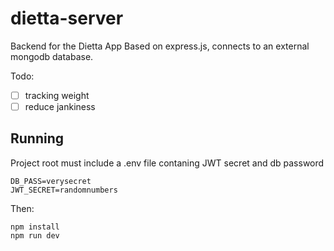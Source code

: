 # dietta-server
Backend for the Dietta App
Based on express.js, connects to an external mongodb database.

Todo:
- [ ] tracking weight
- [ ] reduce jankiness

## Running
Project root must include a .env file contaning JWT secret and db password
```
DB_PASS=verysecret
JWT_SECRET=randomnumbers
```

Then:
```
npm install
npm run dev
```

